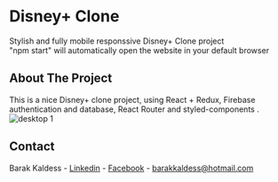 # Disney+ Clone

Stylish and fully mobile responssive Disney+ Clone project
<br>
"npm start" will automatically open the website in your default browser

## About The Project

This is a nice Disney+ clone project, using React + Redux, Firebase authentication and database, React Router and styled-components .
<br>
![desktop 1](https://res.cloudinary.com/ibarak/image/upload/v1668495616/disney-plus-clone/sa3zfutvua4kb4lgjkot.jpg)


## Contact

Barak Kaldess - [Linkedin](https://www.linkedin.com/in/barak-kaldess/) - [Facebook](https://www.facebook.com/barak.kaldess/) - barakkaldess@hotmail.com
